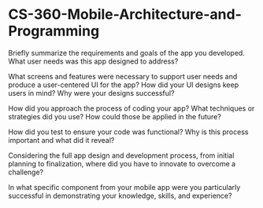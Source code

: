 # CS-360-Mobile-Architecture-and-Programming

Briefly summarize the requirements and goals of the app you developed. What user needs was this app designed to address?
  
    
What screens and features were necessary to support user needs and produce a user-centered UI for the app? How did your UI designs keep users in mind? Why were         your designs successful?
  
    
How did you approach the process of coding your app? What techniques or strategies did you use? How could those be applied in the future?
  
   
How did you test to ensure your code was functional? Why is this process important and what did it reveal?
  
    
Considering the full app design and development process, from initial planning to finalization, where did you have to innovate to overcome a challenge?
  
    
In what specific component from your mobile app were you particularly successful in demonstrating your knowledge, skills, and experience?
  
